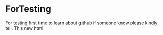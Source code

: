 # ForTesting
For testing first time to learn about github if someone know please kindly tell.
This new html.
